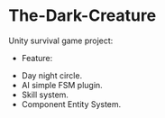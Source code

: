 # The-Dark-Creature
Unity survival game project:
 + Feature: 
  - Day night circle.
  - AI simple FSM plugin.
  - Skill system.
  - Component Entity System.
  
